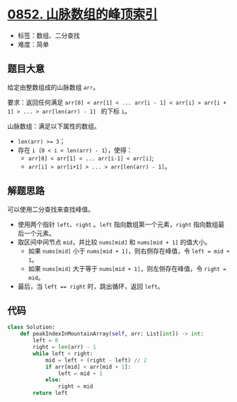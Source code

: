# [0852. 山脉数组的峰顶索引](https://leetcode.cn/problems/peak-index-in-a-mountain-array/)

- 标签：数组、二分查找
- 难度：简单

## 题目大意

给定由整数组成的山脉数组 `arr`。

要求：返回任何满足 `arr[0] < arr[1] < ... arr[i - 1] < arr[i] > arr[i + 1] > ... > arr[len(arr) - 1] ` 的下标 `i`。

山脉数组：满足以下属性的数组。

- `len(arr) >= 3`；
- 存在 `i`（`0 < i < len(arr) - 1`），使得：
  - `arr[0] < arr[1] < ... arr[i-1] < arr[i]`;
  - `arr[i] > arr[i+1] > ... > arr[len(arr) - 1]`。

## 解题思路

可以使用二分查找来查找峰值。

- 使用两个指针 `left`、`right` 。`left` 指向数组第一个元素，`right` 指向数组最后一个元素。
- 取区间中间节点 `mid`，并比较 `nums[mid]` 和 `nums[mid + 1]` 的值大小。
  - 如果 `nums[mid]` 小于 `nums[mid + 1]`，则右侧存在峰值，令 `left = mid + 1`。
  - 如果 `nums[mid]` 大于等于 `nums[mid + 1]`，则左侧存在峰值，令 `right = mid`。
- 最后，当 `left == right` 时，跳出循环，返回 `left`。

## 代码

```Python
class Solution:
    def peakIndexInMountainArray(self, arr: List[int]) -> int:
        left = 0
        right = len(arr) - 1
        while left < right:
            mid = left + (right - left) // 2
            if arr[mid] < arr[mid + 1]:
                left = mid + 1
            else:
                right = mid
        return left
```

